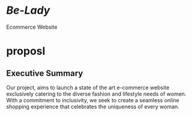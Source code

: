 # _Be-Lady_
Ecommerce Website

# proposl 
## Executive Summary
Our project, aims to launch a state of the art e-commerce website exclusively catering to the diverse fashion and lifestyle needs of women. With a commitment to inclusivity, we seek to create a seamless online shopping experience that celebrates the uniqueness of every woman. 

